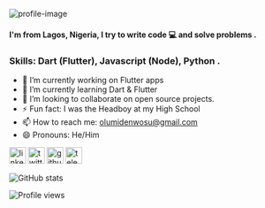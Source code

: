 



![profile-image](https://ibb.co/mB0cPNx)

#### I'm from Lagos, Nigeria, I try to write code 💻 and solve problems .


### Skills: Dart (Flutter), Javascript (Node), Python .

- 🔭 I’m currently working on Flutter apps
- 🌱 I’m currently learning Dart & Flutter
- 👯 I’m looking to collaborate on open source projects.
- ⚡ Fun fact: I was the Headboy at my High School
- 📫 How to reach me: [olumidenwosu@gmail.com](mailto:olumidenwosu@gmail.com)
- 😄 Pronouns: He/Him

[<img src='https://cdn.jsdelivr.net/npm/simple-icons@3.0.1/icons/linkedin.svg' alt='linkedin' height='30'>](https://www.linkedin.com/in/nwosu-olumide-b7941318b/) [<img src='https://cdn.jsdelivr.net/npm/simple-icons@3.0.1/icons/twitter.svg' alt='twitter' height='30'>](https://twitter.com/olumidenwosu) [<img src='https://cdn.jsdelivr.net/npm/simple-icons@3.0.1/icons/github.svg' alt='github' height='30'>](https://github.com/olumidayy) [<img src='https://cdn.jsdelivr.net/npm/simple-icons@3.0.1/icons/telegram.svg' alt='telegram' height='30'>](https://t.me/olumidayy)

![GitHub stats](https://github-readme-stats.vercel.app/api?username=olumidayy&show_icons=true)

![Profile views](https://gpvc.arturio.dev/olumidayy)

<!--
- 🔭 I’m currently working on ...
- 🌱 I’m currently learning ...
- 👯 I’m looking to collaborate on ...
- 🤔 I’m looking for help with ...
- 💬 Ask me about ...
- 📫 How to reach me: ...
- ⚡ Fun fact: ...
-->
